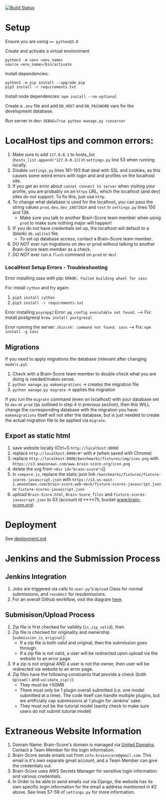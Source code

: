 [![Build Status](https://travis-ci.com/brain-score/brain-score.web.svg?branch=master)](https://travis-ci.com/brain-score/brain-score.web)

# Setup

Ensure you are using `<= python@3.8`

Create and activate a virtual environment

```
python3 -m venv <env_name>
source <env_name>/bin/activate
```

Install dependencies:

```
python3 -m pip install --upgrade pip
pip3 install -r requirements.txt
```

Install node dependencies: `npm install --no-optional`

Create a `.env` file and add `DB_HOST` and `DB_PASSWORD` vars for the development database.

Run server in dev: `DEBUG=True python manage.py runserver`


# LocalHost tips and common errors:
1. Make sure to add `127.0.0.1` to hosts_list (`hosts_list.append("127.0.0.1)`) in `settings.py` line 53 when running locally.
2. Disable `settings.py` lines 181-193 that deal with SSL and cookies, as this causes some weird errors with login and 
   and profiles on the localhost site. 
3. If you get an error about `cannot connect to server` when visiting your profile, you are probably on an `https` URL, 
   which the localhost (and dev) sites do not support. To fix this, just use `http`.
4. To change what database is used for the localhost, you can pass the string values `prod`, `dev`, `dev_18072024` and `test` in `settings.py`
   lines 150 and 138. 
   * Make sure you talk to another Brain-Score team member when using `prod` to make sure nothing major will happen!
5. IF you do not have credentials set up, the localhost will default to a (blank) `db.sqlite3` file. 
   * To set up database access, contact a Brain-Score team member. 
6. *DO NOT* ever run migrations on dev or prod without talking to another Brain-Score team member as a check. 
7. *DO NOT* ever run a `flush` command on `prod` or `dev`!

### LocalHost Setup Errors - Troubleshooting

Error installing sass with pip: `ERROR: Failed building wheel for sass`

Fix: install `cython` and try again: 
1. `pip3 install cython`
2. `pip3 install -r requirements.txt`


Error installing `psycopg2` Error: `pg_config executable not found.` --> Fix: install postgresql `brew install postgresql`

Error running the server: `/bin/sh: command not found: sass` --> Fix: `npm install -g sass`


## Migrations
If you need to apply migrations the database (relevant after changing `models.py`):
1. Check with a Brain-Score team member to double check what you are doing is needed/makes sense. 
2. `python manage.py makemigrations` -> creates the migration file
3. `python manage.py migrate` -> applies the migration

If you run the `migrate` command (even on localhost) with your database set to `dev` or `prod` (as outlined in step 4 in previous
section), then this WILL change the corresponding database with the migration you have. `makemigrations` itself will not alter the 
database, but is just needed to create the actual migration file to be applied via `migrate`. 


## Export as static html

1. save website locally (Ctrl+S `http://localhost:8000`)
2. replace `http://localhost:8000/#*` with `#` (when saved with Chrome)
3. replace `http://localhost:8000/benchmarks/fixtures/img/icon.png` with `https://s3.amazonaws.com/www.brain-score.org/icon.png`
4. delete the svg from `<div id="brain-score">`[]
5. In `compare.js`, replace the static json link `/benchmarks/fixtures/fixture-scores-javascript.json`
    with `https://s3.us-east-2.amazonaws.com/brain-score.web-mock/fixture-scores-javascript.json`
    or `fixture-scores-javascript.json`
6. upload `Brain-Score.html`, `Brain-Score_files` and `fixture-scores-javascript.json` to S3
    (account id ****75, bucket www.brain-score.org)

# Deployment

See [deployment.md](deployment.md)


# Jenkins and the Submission Process

## Jenkins Integration
1. Jobs are triggered via calls to `user.py`'s `Upload` Class for normal submissions, and `resubmit` for resubmissions.
2. For an overall Github workflow, visit the diagram [here](https://github.com/brain-score/vision/blob/master/docs/source/modules/brainscore_submission.png).

## Submisison/Upload Process
1. Zip file is first checked for validity (`is_zip_valid`), then
2. Zip file is checked for originality and ownership (`submission_is_original`):
   * If a zip file is both valid and original, then the submission goes through. 
   * If a zip file is not valid, a user will be redirected upon upload via the website to an error page.
3. If a zip is not original AND a user is not the owner, then user will be redirected via website to an error page. 
4. Zip files have the following constraints that provide a check (both `Upload()` and `validate_zip()`):
   * They must be <50MB
   * There must only be 1 plugin overall submitted (i.e. one model submitted at a time). The code itself can handle 
     multiple plugins, but we artificially cap submissions at 1 plugin for Jenkins' sake.
   * They must not be the tutorial model (sanity check to make sure users do not submit tutorial model)

# Extraneous Website Information
1. Domain Name: Brain-Score's domain is managed via [United Domains](https://www.uniteddomains.com). Contact a Team Member 
   for the login information.
2. Brain-Score sends emails out from `info.brainscore@gmail.com`. This email is it's own separate gmail account, and a 
   Team Member can give the credentials out. 
3. Brain-Score uses AWS Secrets Manager for sensitive login information and various credentials.
4. In Order to be able to send emails out via Django, the website has its own specific login information for the email a
   address mentioned in #2 above. See lines 57-59 of `settings.py` for more information.